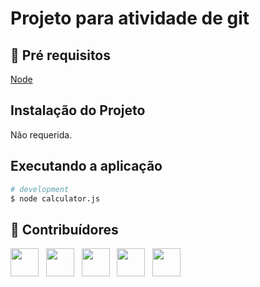 # Projeto para atividade de git
 
## 🔐 Pré requisitos

<a href="https://nodejs.dev/">Node</a> &nbsp;

## Instalação do Projeto

Não requerida.

## Executando a aplicação

```bash
# development
$ node calculator.js
```

## 🤝 Contribuídores

<a href="https://github.com/angelogluz"><img src="https://github.com/angelogluz.png" width="45" height="45"></a> &nbsp;
<a href="https://github.com/Alexseyf"><img src="https://github.com/Alexseyf.png" width="45" height="45"></a> &nbsp;
<a href="https://github.com/betaniasilva"><img src="https://github.com/betaniasilva.png" width="45" height="45"></a> &nbsp;
<a href="https://github.com/Wagner-V1eira"><img src="https://github.com/Wagner-V1eira.png" width="45" height="45"></a> &nbsp;
<a href="https://github.com/OrtizLaura"><img src="https://github.com/OrtizLaura.png" width="45" height="45"></a> &nbsp;